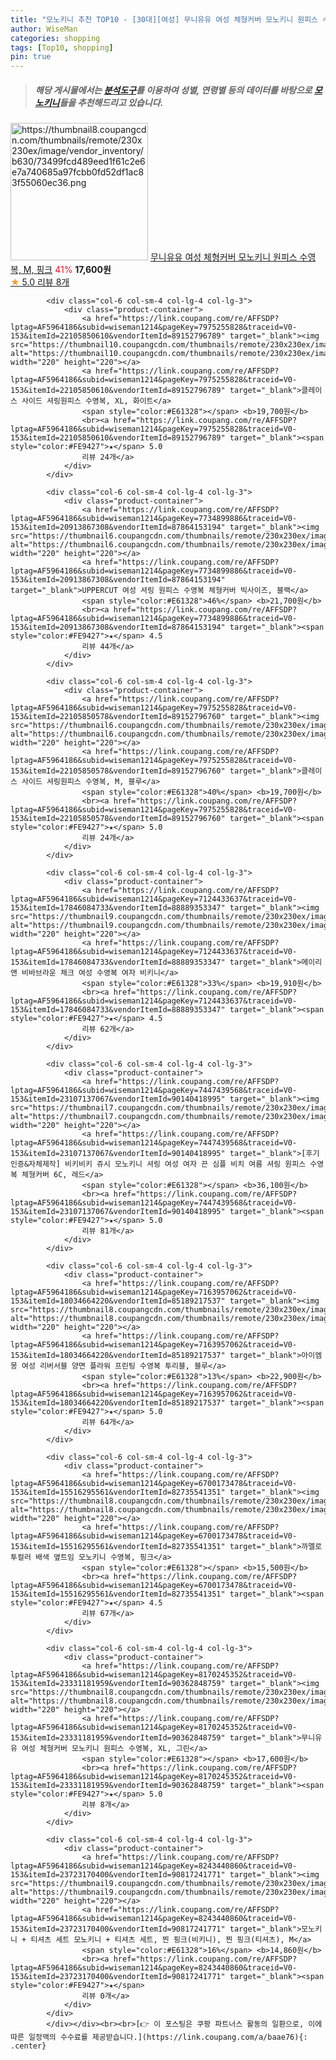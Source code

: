 ```yaml
---
title: "모노키니 추천 TOP10 - [30대][여성] 무니유유 여성 체형커버 모노키니 원피스 수영복, M, 핑크"
author: WiseMan
categories: shopping
tags: [Top10, shopping]
pin: true
---
```


> ##### 해당 게시물에서는 [**분석도구**](https://itemscout.io/)를 이용하여 **성별**, **연령별** 등의 데이터를 바탕으로 [**모노키니**](https://link.coupang.com/a/baae76)들을 추천해드리고 있습니다.
<div class="container"><div class="row">
            <div class="col-6 col-sm-4 col-lg-4 col-lg-3">
                <div class="product-container">
                    <a href="https://link.coupang.com/re/AFFSDP?lptag=AF5964186&subid=wiseman1214&pageKey=8170245352&traceid=V0-153&itemId=23331181955&vendorItemId=90362848774" target="_blank"><img src="https://thumbnail8.coupangcdn.com/thumbnails/remote/230x230ex/image/vendor_inventory/b630/73499fcd489eed1f61c2e6e7a740685a97fcbb0fd52df1ac83f55060ec36.png" alt="https://thumbnail8.coupangcdn.com/thumbnails/remote/230x230ex/image/vendor_inventory/b630/73499fcd489eed1f61c2e6e7a740685a97fcbb0fd52df1ac83f55060ec36.png" width="220" height="220"></a>
                    <a href="https://link.coupang.com/re/AFFSDP?lptag=AF5964186&subid=wiseman1214&pageKey=8170245352&traceid=V0-153&itemId=23331181955&vendorItemId=90362848774" target="_blank">무니유유 여성 체형커버 모노키니 원피스 수영복, M, 핑크</a>
                    <span style="color:#E61328">41%</span> <b>17,600원</b>
                    <br><a href="https://link.coupang.com/re/AFFSDP?lptag=AF5964186&subid=wiseman1214&pageKey=8170245352&traceid=V0-153&itemId=23331181955&vendorItemId=90362848774" target="_blank"><span style="color:#FE9427">★</span> 5.0
                    리뷰 8개</a>
                </div>
            </div>
            
            <div class="col-6 col-sm-4 col-lg-4 col-lg-3">
                <div class="product-container">
                    <a href="https://link.coupang.com/re/AFFSDP?lptag=AF5964186&subid=wiseman1214&pageKey=7975255828&traceid=V0-153&itemId=22105850610&vendorItemId=89152796789" target="_blank"><img src="https://thumbnail10.coupangcdn.com/thumbnails/remote/230x230ex/image/vendor_inventory/8672/e3bc717208bb35c913f5927ebff41882cbbfdbf665a1f0250418806fbd67.jpg" alt="https://thumbnail10.coupangcdn.com/thumbnails/remote/230x230ex/image/vendor_inventory/8672/e3bc717208bb35c913f5927ebff41882cbbfdbf665a1f0250418806fbd67.jpg" width="220" height="220"></a>
                    <a href="https://link.coupang.com/re/AFFSDP?lptag=AF5964186&subid=wiseman1214&pageKey=7975255828&traceid=V0-153&itemId=22105850610&vendorItemId=89152796789" target="_blank">클레이스 사이드 셔링원피스 수영복, XL, 화이트</a>
                    <span style="color:#E61328"></span> <b>19,700원</b>
                    <br><a href="https://link.coupang.com/re/AFFSDP?lptag=AF5964186&subid=wiseman1214&pageKey=7975255828&traceid=V0-153&itemId=22105850610&vendorItemId=89152796789" target="_blank"><span style="color:#FE9427">★</span> 5.0
                    리뷰 24개</a>
                </div>
            </div>
            
            <div class="col-6 col-sm-4 col-lg-4 col-lg-3">
                <div class="product-container">
                    <a href="https://link.coupang.com/re/AFFSDP?lptag=AF5964186&subid=wiseman1214&pageKey=7734899886&traceid=V0-153&itemId=20913867308&vendorItemId=87864153194" target="_blank"><img src="https://thumbnail6.coupangcdn.com/thumbnails/remote/230x230ex/image/vendor_inventory/0d88/f6ed6c111a20e3f554d3d0e7c54624d1ed6da88b8d7ab0d719cb83d63c4f.jpg" alt="https://thumbnail6.coupangcdn.com/thumbnails/remote/230x230ex/image/vendor_inventory/0d88/f6ed6c111a20e3f554d3d0e7c54624d1ed6da88b8d7ab0d719cb83d63c4f.jpg" width="220" height="220"></a>
                    <a href="https://link.coupang.com/re/AFFSDP?lptag=AF5964186&subid=wiseman1214&pageKey=7734899886&traceid=V0-153&itemId=20913867308&vendorItemId=87864153194" target="_blank">UPPERCUT 여성 셔링 원피스 수영복 체형커버 빅사이즈, 블랙</a>
                    <span style="color:#E61328">46%</span> <b>21,700원</b>
                    <br><a href="https://link.coupang.com/re/AFFSDP?lptag=AF5964186&subid=wiseman1214&pageKey=7734899886&traceid=V0-153&itemId=20913867308&vendorItemId=87864153194" target="_blank"><span style="color:#FE9427">★</span> 4.5
                    리뷰 44개</a>
                </div>
            </div>
            
            <div class="col-6 col-sm-4 col-lg-4 col-lg-3">
                <div class="product-container">
                    <a href="https://link.coupang.com/re/AFFSDP?lptag=AF5964186&subid=wiseman1214&pageKey=7975255828&traceid=V0-153&itemId=22105850578&vendorItemId=89152796760" target="_blank"><img src="https://thumbnail6.coupangcdn.com/thumbnails/remote/230x230ex/image/vendor_inventory/445c/6809c00afa183da0c449d0e7541a6c4431643568eb17830f8d2a7746901f.JPG" alt="https://thumbnail6.coupangcdn.com/thumbnails/remote/230x230ex/image/vendor_inventory/445c/6809c00afa183da0c449d0e7541a6c4431643568eb17830f8d2a7746901f.JPG" width="220" height="220"></a>
                    <a href="https://link.coupang.com/re/AFFSDP?lptag=AF5964186&subid=wiseman1214&pageKey=7975255828&traceid=V0-153&itemId=22105850578&vendorItemId=89152796760" target="_blank">클레이스 사이드 셔링원피스 수영복, M, 블루</a>
                    <span style="color:#E61328">40%</span> <b>19,700원</b>
                    <br><a href="https://link.coupang.com/re/AFFSDP?lptag=AF5964186&subid=wiseman1214&pageKey=7975255828&traceid=V0-153&itemId=22105850578&vendorItemId=89152796760" target="_blank"><span style="color:#FE9427">★</span> 5.0
                    리뷰 24개</a>
                </div>
            </div>
            
            <div class="col-6 col-sm-4 col-lg-4 col-lg-3">
                <div class="product-container">
                    <a href="https://link.coupang.com/re/AFFSDP?lptag=AF5964186&subid=wiseman1214&pageKey=7124433637&traceid=V0-153&itemId=17846084733&vendorItemId=88889353347" target="_blank"><img src="https://thumbnail9.coupangcdn.com/thumbnails/remote/230x230ex/image/vendor_inventory/f38d/5c44d4116cc9cb8b25124a802d520ac3920e4b9be8b772b42398681a532c.jpg" alt="https://thumbnail9.coupangcdn.com/thumbnails/remote/230x230ex/image/vendor_inventory/f38d/5c44d4116cc9cb8b25124a802d520ac3920e4b9be8b772b42398681a532c.jpg" width="220" height="220"></a>
                    <a href="https://link.coupang.com/re/AFFSDP?lptag=AF5964186&subid=wiseman1214&pageKey=7124433637&traceid=V0-153&itemId=17846084733&vendorItemId=88889353347" target="_blank">메이리앤 비바브라운 체크 여성 수영복 여자 비키니</a>
                    <span style="color:#E61328">33%</span> <b>19,910원</b>
                    <br><a href="https://link.coupang.com/re/AFFSDP?lptag=AF5964186&subid=wiseman1214&pageKey=7124433637&traceid=V0-153&itemId=17846084733&vendorItemId=88889353347" target="_blank"><span style="color:#FE9427">★</span> 4.5
                    리뷰 62개</a>
                </div>
            </div>
            
            <div class="col-6 col-sm-4 col-lg-4 col-lg-3">
                <div class="product-container">
                    <a href="https://link.coupang.com/re/AFFSDP?lptag=AF5964186&subid=wiseman1214&pageKey=7447439568&traceid=V0-153&itemId=23107137067&vendorItemId=90140418995" target="_blank"><img src="https://thumbnail7.coupangcdn.com/thumbnails/remote/230x230ex/image/vendor_inventory/de5b/405fc3baa881d04acd133bc8db752a0b56de8729472f513ac7ef9639113e.jpg" alt="https://thumbnail7.coupangcdn.com/thumbnails/remote/230x230ex/image/vendor_inventory/de5b/405fc3baa881d04acd133bc8db752a0b56de8729472f513ac7ef9639113e.jpg" width="220" height="220"></a>
                    <a href="https://link.coupang.com/re/AFFSDP?lptag=AF5964186&subid=wiseman1214&pageKey=7447439568&traceid=V0-153&itemId=23107137067&vendorItemId=90140418995" target="_blank">[후기인증&자체제작] 비키비키 쥬시 모노키니 셔링 여성 여자 끈 심플 비치 여름 셔링 원피스 수영복 체형커버 6C, 레드</a>
                    <span style="color:#E61328"></span> <b>36,100원</b>
                    <br><a href="https://link.coupang.com/re/AFFSDP?lptag=AF5964186&subid=wiseman1214&pageKey=7447439568&traceid=V0-153&itemId=23107137067&vendorItemId=90140418995" target="_blank"><span style="color:#FE9427">★</span> 5.0
                    리뷰 81개</a>
                </div>
            </div>
            
            <div class="col-6 col-sm-4 col-lg-4 col-lg-3">
                <div class="product-container">
                    <a href="https://link.coupang.com/re/AFFSDP?lptag=AF5964186&subid=wiseman1214&pageKey=7163957062&traceid=V0-153&itemId=18034664220&vendorItemId=85189217537" target="_blank"><img src="https://thumbnail8.coupangcdn.com/thumbnails/remote/230x230ex/image/vendor_inventory/49fc/f48d10d7b2d2d9c096053e7235b602b7b2f73dd884d349dafbbebc476842.jpg" alt="https://thumbnail8.coupangcdn.com/thumbnails/remote/230x230ex/image/vendor_inventory/49fc/f48d10d7b2d2d9c096053e7235b602b7b2f73dd884d349dafbbebc476842.jpg" width="220" height="220"></a>
                    <a href="https://link.coupang.com/re/AFFSDP?lptag=AF5964186&subid=wiseman1214&pageKey=7163957062&traceid=V0-153&itemId=18034664220&vendorItemId=85189217537" target="_blank">아이엠몽 여성 리버서블 양면 플라워 프린팅 수영복 투리블, 블루</a>
                    <span style="color:#E61328">13%</span> <b>22,900원</b>
                    <br><a href="https://link.coupang.com/re/AFFSDP?lptag=AF5964186&subid=wiseman1214&pageKey=7163957062&traceid=V0-153&itemId=18034664220&vendorItemId=85189217537" target="_blank"><span style="color:#FE9427">★</span> 5.0
                    리뷰 64개</a>
                </div>
            </div>
            
            <div class="col-6 col-sm-4 col-lg-4 col-lg-3">
                <div class="product-container">
                    <a href="https://link.coupang.com/re/AFFSDP?lptag=AF5964186&subid=wiseman1214&pageKey=6700173478&traceid=V0-153&itemId=15516295561&vendorItemId=82735541351" target="_blank"><img src="https://thumbnail8.coupangcdn.com/thumbnails/remote/230x230ex/image/vendor_inventory/526c/eaac5c7db0be238d612ecffc03fc8d628d4eff590b3649164e6b249d2490.jpg" alt="https://thumbnail8.coupangcdn.com/thumbnails/remote/230x230ex/image/vendor_inventory/526c/eaac5c7db0be238d612ecffc03fc8d628d4eff590b3649164e6b249d2490.jpg" width="220" height="220"></a>
                    <a href="https://link.coupang.com/re/AFFSDP?lptag=AF5964186&subid=wiseman1214&pageKey=6700173478&traceid=V0-153&itemId=15516295561&vendorItemId=82735541351" target="_blank">까멜로 투컬러 배색 옆트임 모노키니 수영복, 핑크</a>
                    <span style="color:#E61328"></span> <b>15,500원</b>
                    <br><a href="https://link.coupang.com/re/AFFSDP?lptag=AF5964186&subid=wiseman1214&pageKey=6700173478&traceid=V0-153&itemId=15516295561&vendorItemId=82735541351" target="_blank"><span style="color:#FE9427">★</span> 4.5
                    리뷰 67개</a>
                </div>
            </div>
            
            <div class="col-6 col-sm-4 col-lg-4 col-lg-3">
                <div class="product-container">
                    <a href="https://link.coupang.com/re/AFFSDP?lptag=AF5964186&subid=wiseman1214&pageKey=8170245352&traceid=V0-153&itemId=23331181959&vendorItemId=90362848759" target="_blank"><img src="https://thumbnail8.coupangcdn.com/thumbnails/remote/230x230ex/image/vendor_inventory/417d/d44446bd85bff437f977f947a6ed8aeb954da47eca6861b88e792a8b937b.png" alt="https://thumbnail8.coupangcdn.com/thumbnails/remote/230x230ex/image/vendor_inventory/417d/d44446bd85bff437f977f947a6ed8aeb954da47eca6861b88e792a8b937b.png" width="220" height="220"></a>
                    <a href="https://link.coupang.com/re/AFFSDP?lptag=AF5964186&subid=wiseman1214&pageKey=8170245352&traceid=V0-153&itemId=23331181959&vendorItemId=90362848759" target="_blank">무니유유 여성 체형커버 모노키니 원피스 수영복, XL, 그린</a>
                    <span style="color:#E61328"></span> <b>17,600원</b>
                    <br><a href="https://link.coupang.com/re/AFFSDP?lptag=AF5964186&subid=wiseman1214&pageKey=8170245352&traceid=V0-153&itemId=23331181959&vendorItemId=90362848759" target="_blank"><span style="color:#FE9427">★</span> 5.0
                    리뷰 8개</a>
                </div>
            </div>
            
            <div class="col-6 col-sm-4 col-lg-4 col-lg-3">
                <div class="product-container">
                    <a href="https://link.coupang.com/re/AFFSDP?lptag=AF5964186&subid=wiseman1214&pageKey=8243440860&traceid=V0-153&itemId=23723170400&vendorItemId=90817241771" target="_blank"><img src="https://thumbnail9.coupangcdn.com/thumbnails/remote/230x230ex/image/vendor_inventory/cef7/a314504cad4910ab1c0219ad7f6a8e243bbc35d8cf36722e1eee6f6bb35e.png" alt="https://thumbnail9.coupangcdn.com/thumbnails/remote/230x230ex/image/vendor_inventory/cef7/a314504cad4910ab1c0219ad7f6a8e243bbc35d8cf36722e1eee6f6bb35e.png" width="220" height="220"></a>
                    <a href="https://link.coupang.com/re/AFFSDP?lptag=AF5964186&subid=wiseman1214&pageKey=8243440860&traceid=V0-153&itemId=23723170400&vendorItemId=90817241771" target="_blank">모노키니 + 티셔츠 세트 모노키니 + 티셔츠 세트, 찐 핑크(비키니), 찐 핑크(티셔츠), M</a>
                    <span style="color:#E61328">16%</span> <b>14,860원</b>
                    <br><a href="https://link.coupang.com/re/AFFSDP?lptag=AF5964186&subid=wiseman1214&pageKey=8243440860&traceid=V0-153&itemId=23723170400&vendorItemId=90817241771" target="_blank"><span style="color:#FE9427">★</span> 
                    리뷰 0개</a>
                </div>
            </div>
            </div></div><br><br>[👉 이 포스팅은 쿠팡 파트너스 활동의 일환으로, 이에 따른 일정액의 수수료를 제공받습니다.](https://link.coupang.com/a/baae76){: .center}